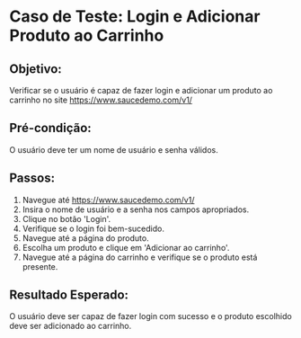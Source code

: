 # Caso de Teste: Login e Adicionar Produto ao Carrinho

## Objetivo:
Verificar se o usuário é capaz de fazer login e adicionar um produto ao carrinho no site https://www.saucedemo.com/v1/

## Pré-condição:
O usuário deve ter um nome de usuário e senha válidos.

## Passos:
1. Navegue até https://www.saucedemo.com/v1/
2. Insira o nome de usuário e a senha nos campos apropriados.
3. Clique no botão 'Login'.
4. Verifique se o login foi bem-sucedido.
5. Navegue até a página do produto.
6. Escolha um produto e clique em 'Adicionar ao carrinho'.
7. Navegue até a página do carrinho e verifique se o produto está presente.

## Resultado Esperado:
O usuário deve ser capaz de fazer login com sucesso e o produto escolhido deve ser adicionado ao carrinho.
